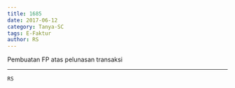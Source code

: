 ```yaml
---
title: 1685
date: 2017-06-12
category: Tanya-SC
tags: E-Faktur
author: RS
---
```


Pembuatan FP atas pelunasan transaksi

---



`RS`
